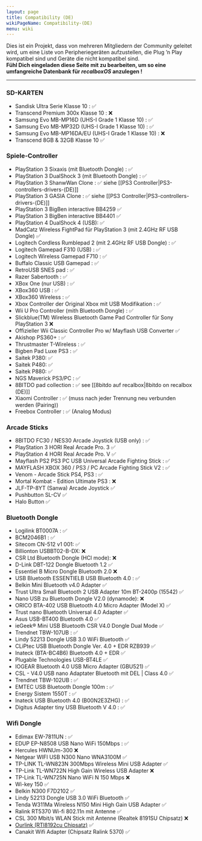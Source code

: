 ```yaml
---
layout: page
title: Compatibility (DE)
wikiPageName: Compatibility-(DE)
menu: wiki
---
```


Dies ist ein Projekt, dass von mehreren Mitgliedern der Community geleitet wird, um eine Liste von Peripheriegeräten aufzustellen, die Plug ’n Play kompatibel sind und Geräte die nicht kompatibel sind.      
**Fühl Dich eingeladen diese Seite mit zu bearbeiten, um so eine umfangreiche Datenbank für _recalboxOS_ anzulegen !**

***
### SD-KARTEN
- Sandisk Ultra Serie Klasse 10 :  :white_check_mark:  
- Transcend Premium 300x Klasse 10 :  :x:  
- Samsung Evo MB-MP16D (UHS-I Grade 1 Klasse 10) :  :white_check_mark: 
- Samsung Evo MB-MP32D (UHS-I Grade 1 Klasse 10) :  :white_check_mark:  
- Samsung Evo MB-MP16DA/EU (UHS-I Grade 1 Klasse 10) :  :x: 
- Transcend 8GB & 32GB Klasse 10 :white_check_mark:

### Spiele-Controller
- PlayStation 3 Sixaxis (mit Bluetooth Dongle) : :white_check_mark:
- PlayStation 3 DualShock 3 (mit Bluetooth Dongle) : :white_check_mark:
- PlayStation 3 ShanwWan Clone : :white_check_mark: siehe [[PS3 Controller|PS3-controllers-drivers-(DE)]] 
- PlayStation 3 GASIA Clone : :white_check_mark: siehe [[PS3 Controller|PS3-controllers-drivers-(DE)]]
- PlayStation 3 BigBen interactive BB4259 :white_check_mark:
- PlayStation 3 BigBen interactive BB4401 :white_check_mark:
- PlayStation 4 DualShock 4 (USB): :white_check_mark:
- MadCatz Wireless FightPad für PlayStation 3 (mit 2.4GHz RF USB Dongle) :white_check_mark:
- Logitech Cordless Rumblepad 2 (mit 2.4GHz RF USB Dongle) : :white_check_mark: 
- Logitech Gamepad F310 (USB) : :white_check_mark: 
- Logitech Wireless Gamepad F710 :  :white_check_mark: 
- Buffalo Classic USB Gamepad : :white_check_mark:
- RetroUSB SNES pad : :white_check_mark:
- Razer Sabertooth : :white_check_mark:
- XBox One (nur USB) : :white_check_mark:
- XBox360 USB : :white_check_mark:
- XBox360 Wireless : :white_check_mark:
- Xbox Controller der Original Xbox mit USB Modifikation : :white_check_mark:
- Wii U Pro Controller (mith Bluetooth Dongle) : :white_check_mark:
- Slickblue(TM) Wireless Bluetooth Game Pad Controller für Sony PlayStation 3 :x:
- Offizieller Wii Classic Controller Pro w/ Mayflash USB Converter :white_check_mark: 
- Akishop PS360+ : :white_check_mark:
- Thrustmaster T-Wireless : :white_check_mark: 
- Bigben Pad Luxe PS3 : :white_check_mark:
- Saitek P380: :white_check_mark: 
- Saitek P480: :white_check_mark: 
- Saitek P880: :white_check_mark: 
- NGS Maverick PS3/PC : :white_check_mark:
- 8BITDO pad collection : :white_check_mark: see [[8bitdo auf recalbox|8bitdo on recalbox (DE)]]
- Xiaomi Controller : :white_check_mark: (muss nach jeder Trennung neu verbunden werden (Pairing))
- Freebox Controller : :white_check_mark: (Analog Modus)

### Arcade Sticks
- 8BITDO FC30 / NES30 Arcade Joystick (USB only) : :white_check_mark:
- PlayStation 3 HORI Real Arcade Pro. 3 :white_check_mark:
- PlayStation 4 HORI Real Arcade Pro. V :white_check_mark:
- Mayflash PS2 PS3 PC USB Universal Arcade Fighting Stick : :white_check_mark:
- MAYFLASH XBOX 360 / PS3 / PC Arcade Fighting Stick V2 : :white_check_mark:
- Venom - Arcade Stick PS4, PS3 : :white_check_mark:
- Mortal Kombat - Edition Ultimate PS3  : :x:
- JLF-TP-8YT (Sanwa) Arcade Joystick :white_check_mark:
- Pushbutton SL-CV :white_check_mark:
- Halo Button :white_check_mark:

### Bluetooth Dongle
- Logilink BT0007A : :white_check_mark:
- BCM2046B1 : :white_check_mark:
- Sitecom CN-512 v1 001: :white_check_mark:
- Billionton USBBT02-B-DX: :x:
- CSR Ltd Bluetooth Dongle (HCI mode): :x:
- D-Link DBT-122 Dongle Bluetooth 1.2 :white_check_mark:
- Essentiel B Micro Dongle Bluetooth 2.0 :x:
- USB Bluetooth ESSENTIELB USB Bluetooth 4.0 : :white_check_mark:
- Belkin Mini Bluetooth v4.0 Adapter :white_check_mark: 
- Trust Ultra Small Bluetooth 2 USB Adapter 10m BT-2400p (15542) :white_check_mark: 
- Nano USB zu Bluetooth Dongle V2.0 (dynamode): :x: 
- ORICO BTA-402 USB Bluetooth 4.0 Micro Adapter (Model X) :white_check_mark: 
- Trust nano Bluetooth Universal 4.0 Adapter :white_check_mark: 
- Asus USB-BT400 Bluetooth 4.0 :white_check_mark: 
- ieGeek® Mini USB Bluetooth CSR V4.0 Dongle Dual Mode :white_check_mark:
- Trendnet TBW-107UB : :white_check_mark:
- Lindy 52213 Dongle USB 3.0 WiFi Bluetooth :white_check_mark:
- CLiPtec USB Bluetooth Dongle Ver. 4.0 + EDR RZB939 :white_check_mark:
- Inateck (BTA-BC4B6) Bluetooth 4.0 + EDR :white_check_mark:
- Plugable Technologies USB-BT4LE :white_check_mark:
- IOGEAR Bluetooth 4.0 USB Micro Adapter (GBU521) :white_check_mark:
- CSL - V4.0 USB nano Adaptater Bluetooth mit DEL | Class 4.0  :white_check_mark:
- Trendnet TBW-102UB : :white_check_mark:
- EMTEC USB Bluetooth Dongle 100m : :white_check_mark: 
- Energy Sistem 1550T : :white_check_mark: 
- Inateck USB Bluetooth 4.0 (B00N2E3ZHG) : :white_check_mark: 
- Digitus Adapter tiny USB Bluetooth V 4.0 : :white_check_mark: 

### Wifi Dongle
- Edimax EW-7811UN : :white_check_mark:
- EDUP EP-N8508 USB Nano WiFi 150Mbps : :white_check_mark:
- Hercules HWNUm-300 :x:
- Netgear WIFI USB N300 Nano WNA3100M :white_check_mark: 
- TP-LINK TL-WN823N 300Mbps Wireless Mini USB Adapter :white_check_mark:
- TP-Link TL-WN722N High Gain Wireless USB Adapter :x: 
- TP-Link TL-WN725N Nano WiFi N 150 Mbps :x: 
- Wi-key 150 :white_check_mark:
- Belkin N300 F7D2102 :white_check_mark:
- Lindy 52213 Dongle USB 3.0 WiFi Bluetooth :white_check_mark:
- Tenda W311Ma Wireless N150 Mini High Gain USB Adapter :white_check_mark:
- Ralink RT5370 Wi-fi 802.11n mit Antenne :white_check_mark:
- CSL 300 Mbit/s WLAN Stick mit Antenne (Realtek 8191SU Chipsatz) :x:
- [Ourlink (RTl8192cu Chipsatz)](http://www.adafruit.com/product/1012) :white_check_mark:
- Canakit Wifi Adapter (Chipsatz Ralink 5370) :white_check_mark: 
